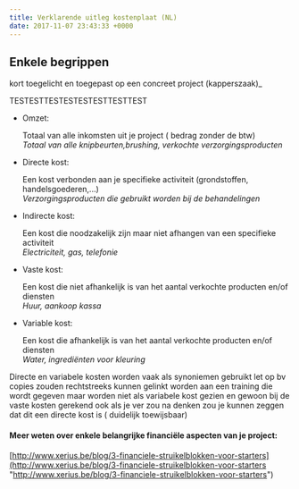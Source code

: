 ```yaml
---
title: Verklarende uitleg kostenplaat (NL)
date: 2017-11-07 23:43:33 +0000
---
```

## Enkele begrippen

kort toegelicht en toegepast op een concreet project (kapperszaak)_

TESTESTTESTESTESTESTTESTTEST

* Omzet:

  Totaal van alle inkomsten uit je project ( bedrag zonder de btw)  
  _Totaal van alle knipbeurten,brushing, verkochte verzorgingsproducten_

* Directe kost:

  Een kost verbonden aan je specifieke activiteit (grondstoffen, handelsgoederen,...)  
  _Verzorgingsproducten die gebruikt worden bij de behandelingen_

* Indirecte kost:

  Een kost die noodzakelijk zijn maar niet afhangen van een specifieke activiteit   
  _Electriciteit, gas, telefonie_

* Vaste kost:

  Een kost die niet afhankelijk is van het aantal verkochte producten en/of diensten  
  _Huur, aankoop kassa_

* Variable kost:

  Een kost die afhankelijk is van het aantal verkochte producten en/of diensten   
  _Water, ingrediënten voor kleuring_

Directe en variabele kosten worden vaak als synoniemen gebruikt let op bv copies zouden rechtstreeks kunnen gelinkt worden aan een training die wordt gegeven maar worden niet als variabele kost gezien en gewoon bij de vaste kosten gerekend ook als je ver zou na denken zou je kunnen zeggen dat dit een directe kost is ( duidelijk toewijsbaar)

#### Meer weten over enkele belangrijke financiële aspecten van je project:

[http://www.xerius.be/blog/3-financiele-struikelblokken-voor-starters](http://www.xerius.be/blog/3-financiele-struikelblokken-voor-starters "http://www.xerius.be/blog/3-financiele-struikelblokken-voor-starters")